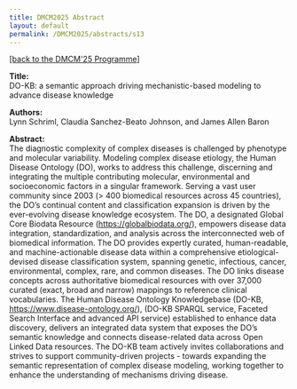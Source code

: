 ```yaml
---
title: DMCM2025 Abstract
layout: default
permalink: /DMCM2025/abstracts/s13
---
```


[[back to the DMCM'25 Programme]](https://disease-maps.io/DMCM2025/programme/)

**Title:** \
DO-KB: a semantic approach driving mechanistic-based modeling to advance disease knowledge

**Authors:** \
Lynn Schriml, Claudia Sanchez-Beato Johnson, and James Allen	Baron

**Abstract:** \
The diagnostic complexity of complex diseases is challenged by phenotype and molecular variability. Modeling complex disease etiology, the Human Disease Ontology (DO), works to address this challenge, discerning and integrating the multiple contributing molecular, environmental and socioeconomic factors in a singular framework. Serving a vast user community since 2003 (> 400 biomedical resources across 45 countries), the DO’s continual content and classification expansion is driven by the ever-evolving disease knowledge ecosystem. The DO, a designated Global Core Biodata Resource (https://globalbiodata.org/), empowers disease data integration, standardization, and analysis across the interconnected web of biomedical information. The DO provides expertly curated, human-readable, and machine-actionable disease data within a comprehensive etiological-devised disease classification system, spanning genetic, infectious, cancer, environmental, complex, rare, and common diseases. The DO links disease concepts across authoritative biomedical resources with over 37,000 curated (exact, broad and narrow) mappings to reference clinical vocabularies. The Human Disease Ontology Knowledgebase (DO-KB, https://www.disease-ontology.org/), (DO-KB SPARQL service, Faceted Search Interface and advanced API service) established to enhance data discovery, delivers an integrated data system that exposes the DO’s semantic knowledge and connects disease-related data across Open Linked Data resources. The DO-KB team actively invites collaborations and strives to support community-driven projects - towards expanding the semantic representation of complex disease modeling, working together to enhance the understanding of mechanisms driving disease.